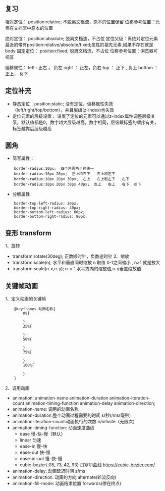 ## 复习

相对定位：
    position:relative;
    不脱离文档流，原本的位置保留
    位移参考位置：元素在文档流中原本的位置

绝对定位：
    position:absolute;
    脱离文档流，不占位
    定位父级：离绝对定位元素最近的带有position:relative/absolute/fixed;属性的祖先元素,如果不存在就是body
固定定位：
    position:fixed;
    脱离文档流，不占位
    位移参考位置：浏览器可视区

偏移属性：
    left : 正右 ， 负左
    right ： 正左，负右
    top ： 正下 , 负上
    bottom ： 正上， 负下
## 定位补充

- 静态定位：position:static; 没有定位，偏移属性失效（left/right/top/bottom），并且层级(z-index)也失效
- 定位元素的层级设置： 设置了定位的元素可以通过z-index属性调整层级关系，默认值都是0，数字越大层级越高，数字相同，层级跟标签的顺序有关，标签越靠后层级越高


## 圆角
- 简写属性：
```
    border-radius:10px;  四个角圆角半径统一
    border-radius:10px 20px;  左上和右下   右上和左下
    border-radius:10px 20px 30px;  左上   右上和左下   右下
    border-radius:10px 20px 30px 40px;  左上   右上   右下  左下  
```
- 分解属性
```
    border-top-left-radius: 20px;
    border-top-right-radius: 40px;
    border-bottom-left-radius: 60px;
    border-bottom-right-radius: 80px;
```

## 变形 transform

1、旋转
-  transform:rotate(30deg);  正数顺时针，负数逆时针
2、缩放
-  transform:scale(n);  水平和垂直同时缩放 n 取值 0-1之间缩小 , n>1 就是放大
-  transform:scale(n-x,n-y);  n-x：水平方向的缩放值,n-y垂直缩放值

## 关键帧动画 
1、定义动画的关键帧
```
    @keyframes 动画名称{
        0%{  

        }
        25%{

        }
        50%{

        }
        75%{

        }
        100%{ 

        }
    }
```

2、调用动画

- animation: animation-name animation-duration animation-iteration-count  animation-timing-function  animation-delay  animation-direction;
 - animation-name: 调用的动画名称
 - animation-duration:整个动画过程需要的时间 s(秒)/ms(毫秒)
 - animation-iteration-count:动画执行的次数 n/infinite（无限次）
 - animation-timing-function: 动画速度曲线
     - ease  慢-快-慢（默认）
     - linear 匀速
     - ease-in 慢-快
     - ease-out 快-慢
     - ease-in-out 慢-快-慢
     - cubic-bezier(.08,.73,.42,.93) 贝塞尔曲线 https://cubic-bezier.com/
 - animation-delay: 动画延迟时间 s/ms
 - animation-direction: 动画的方向 alternate(轮流反向)
 - animation-fill-mode: 动画结束位置 forwards(停在终点)
 



